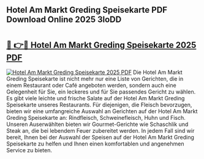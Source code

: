 ## Hotel Am Markt Greding Speisekarte PDF Download Online 2025 3loDD

# <h2><a href="http://gc781gf.nevu.top/?p=Hotel+Am+Markt+Greding+Speisekarte">🔗 👉🔴 Hotel Am Markt Greding Speisekarte 2025 PDF</a></h2>

[![Hotel Am Markt Greding Speisekarte 2025 PDF](https://i.imgur.com/dBaPXMq.png)](http://gc781gf.nevu.top/?p=Hotel+Am+Markt+Greding+Speisekarte)
Die Hotel Am Markt Greding Speisekarte ist nicht mehr nur eine Liste von Gerichten, die in einem Restaurant oder Café angeboten werden, sondern auch eine Gelegenheit für Sie, ein leckeres und für Sie passendes Gericht zu wählen. Es gibt viele leichte und frische Salate auf der Hotel Am Markt Greding Speisekarte unseres Restaurants. Für diejenigen, die Fleisch bevorzugen, bieten wir eine umfangreiche Auswahl an Gerichten auf der Hotel Am Markt Greding Speisekarte an: Rindfleisch, Schweinefleisch, Huhn und Fisch. Unseren Auserwählten bieten wir Gourmet-Gerichte wie Schaschlik und Steak an, die bei lebendem Feuer zubereitet werden. In jedem Fall sind wir bereit, Ihnen bei der Auswahl der Speisen auf der Hotel Am Markt Greding Speisekarte zu helfen und Ihnen einen komfortablen und angenehmen Service zu bieten.
